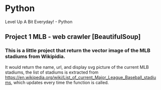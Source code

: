 # Python
Level Up A Bit Everyday! - Python

## Project 1 MLB - web crawler [BeautifulSoup]
### This is a little project that return the vector image of the MLB stadiums from Wikipidia.
It would return the name, url, and display svg picture of the current MLB stadiums, the list of stadiums is extracted from https://en.wikipedia.org/wiki/List_of_current_Major_League_Baseball_stadiums, which updates every time the function is called.
